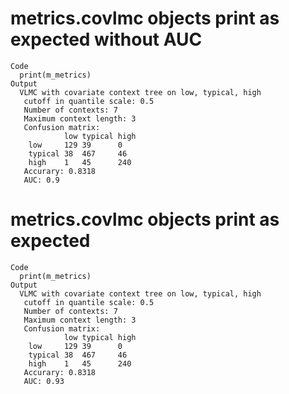 # metrics.covlmc objects print as expected without AUC

    Code
      print(m_metrics)
    Output
      VLMC with covariate context tree on low, typical, high 
       cutoff in quantile scale: 0.5
       Number of contexts: 7 
       Maximum context length: 3 
       Confusion matrix: 
                low typical high 
        low     129 39      0    
        typical 38  467     46   
        high    1   45      240  
       Accurary: 0.8318 
       AUC: 0.9 

# metrics.covlmc objects print as expected

    Code
      print(m_metrics)
    Output
      VLMC with covariate context tree on low, typical, high 
       cutoff in quantile scale: 0.5
       Number of contexts: 7 
       Maximum context length: 3 
       Confusion matrix: 
                low typical high 
        low     129 39      0    
        typical 38  467     46   
        high    1   45      240  
       Accurary: 0.8318 
       AUC: 0.93 

